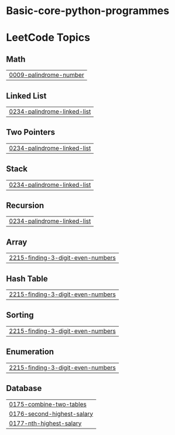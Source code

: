 # Basic-core-python-programmes

<!---LeetCode Topics Start-->
# LeetCode Topics
## Math
|  |
| ------- |
| [0009-palindrome-number](https://github.com/Aparna678/Basic-core-python-programmes/tree/master/0009-palindrome-number) |
## Linked List
|  |
| ------- |
| [0234-palindrome-linked-list](https://github.com/Aparna678/Basic-core-python-programmes/tree/master/0234-palindrome-linked-list) |
## Two Pointers
|  |
| ------- |
| [0234-palindrome-linked-list](https://github.com/Aparna678/Basic-core-python-programmes/tree/master/0234-palindrome-linked-list) |
## Stack
|  |
| ------- |
| [0234-palindrome-linked-list](https://github.com/Aparna678/Basic-core-python-programmes/tree/master/0234-palindrome-linked-list) |
## Recursion
|  |
| ------- |
| [0234-palindrome-linked-list](https://github.com/Aparna678/Basic-core-python-programmes/tree/master/0234-palindrome-linked-list) |
## Array
|  |
| ------- |
| [2215-finding-3-digit-even-numbers](https://github.com/Aparna678/Basic-core-python-programmes/tree/master/2215-finding-3-digit-even-numbers) |
## Hash Table
|  |
| ------- |
| [2215-finding-3-digit-even-numbers](https://github.com/Aparna678/Basic-core-python-programmes/tree/master/2215-finding-3-digit-even-numbers) |
## Sorting
|  |
| ------- |
| [2215-finding-3-digit-even-numbers](https://github.com/Aparna678/Basic-core-python-programmes/tree/master/2215-finding-3-digit-even-numbers) |
## Enumeration
|  |
| ------- |
| [2215-finding-3-digit-even-numbers](https://github.com/Aparna678/Basic-core-python-programmes/tree/master/2215-finding-3-digit-even-numbers) |
## Database
|  |
| ------- |
| [0175-combine-two-tables](https://github.com/Aparna678/Basic-core-python-programmes/tree/master/0175-combine-two-tables) |
| [0176-second-highest-salary](https://github.com/Aparna678/Basic-core-python-programmes/tree/master/0176-second-highest-salary) |
| [0177-nth-highest-salary](https://github.com/Aparna678/Basic-core-python-programmes/tree/master/0177-nth-highest-salary) |
<!---LeetCode Topics End-->